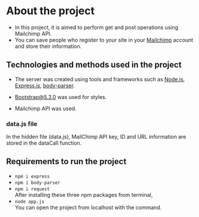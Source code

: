# About the project

* In this project, it is aimed to perform get and post operations using Mailchimp API.
* You can save people who register to your site in your [Mailchimp](https://mailchimp.com/developer/) account and store their information.

## Technologies and methods used in the project

* The server was created using tools and frameworks such as [Node.js](https://nodejs.org/en), [Express.js](https://expressjs.com/), [body-parser](https://expressjs.com/en/resources/middleware/body-parser.html).

* [Bootstrap@5.3.0](https://getbootstrap.com/docs/5.3/getting-started/introduction/) was used for styles.

* Mailchimp API was used.

### data.js file

In the hidden file (data.js), MailChimp API key, ID and URL information are stored in the dataCall function.

## Requirements to run the project

* `npm i express`
* `npm i body-parser`
* `npm i request`  
After installing these three npm packages from terminal,
* `node app.js`  
You can open the project from localhost with the command.